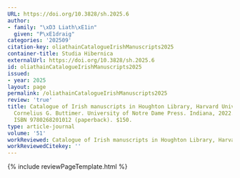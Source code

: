 ```yaml
---
URL: https://doi.org/10.3828/sh.2025.6
author:
- family: "\xD3 Liath\xE1in"
  given: "P\xE1draig"
categories: '202509'
citation-key: oliathainCatalogueIrishManuscripts2025
container-title: Studia Hibernica
externalUrl: https://doi.org/10.3828/sh.2025.6
id: oliathainCatalogueIrishManuscripts2025
issued:
- year: 2025
layout: page
permalink: /oliathainCatalogueIrishManuscripts2025
review: 'true'
title: Catalogue of Irish manuscripts in Houghton Library, Harvard University. By
  Cornelius G. Buttimer. University of Notre Dame Press. Indiana, 2022. Pp. xv + 414.
  ISBN 9780268201012 (paperback). $150.
type: article-journal
volume: '51'
workReviewed: Catalogue of Irish manuscripts in Houghton Library, Harvard University.
workReviewedCitekey: ''
---
```

{% include reviewPageTemplate.html %}